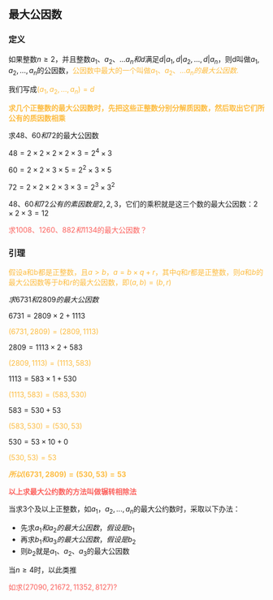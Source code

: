 ## 最大公因数

### 定义

如果整数$n\geq2$，并且整数$a_1、a_2、...a_n和d$满足$d|a_1,d|a_2,...,d|a_n$，则d叫做$a_1,a_2,...,a_n$的公因数，<font color="#FDBC40">公因数中最大的一个叫做$a_1、a_2、...a_n的最大公因数.$</font>

我们写成<font color="#FDBC40">$(a_1,a_2,...,a_n)=d$</font>

<font color="#FDBC40">**求几个正整数的最大公因数时，先把这些正整数分别分解质因数，然后取出它们所公有的质因数相乘**</font>

求$48、60和72$的最大公因数

$48 = 2 \times 2 \times 2 \times 2 \times 3 = 2^4 \times 3$​

$60 = 2 \times 2 \times 3 \times 5 = 2^2 \times 3 \times 5$​

$72 = 2 \times 2 \times 2 \times 3 \times 3 = 2^3 \times 3^2$

$48、60和72公有的素因数是2,2,3$，它们的乘积就是这三个数的最大公因数：$2\times 2 \times 3 = 12$

<font color="#FC605C">求$1008、1260、882和1134$的最大公因数？</font>



### 引理

<font color="#FDBC40">假设a和b都是正整数，且$a\gt b$，$a = b\times q + r$，其中$q$和$r$都是正整数，则$a$和$b$的最大公因数等于$b$和$r$的最大公因数，即$(a,b)=(b,r)$</font>

$求6731和2809的最大公因数$

$6731=2809\times 2 + 1113$

<font color="#FDBC40">$(6731,2809) = (2809,1113)$</font>

$2809 = 1113\times 2 + 583$

<font color="#FDBC40">$(2809,1113) = (1113,583)$</font>

$1113 = 583 \times 1 + 530$

<font color="#FDBC40">$(1113,583) = (583,530)$</font>

$583=530+53$

<font color="#FDBC40">$(583,530)=(530, 53)$​</font>

$530=53\times 10 + 0$

<font color="#FDBC40">$(530, 53)=53$</font>

<font color="#FDBC40">**$所以(6731,2809)=(530, 53)=53$**</font>

<font color="#FC605C">**以上求最大公约数的方法叫做辗转相除法**</font>

当求3个及以上正整数，如$a_1，a_2,...,a_n$的最大公约数时，采取以下办法：

* 先求$a_1和a_2的最大公因数，假设是b_1$
* 再求$b_1和a_3的最大公因数，假设是b_2$
* 则$b_2$就是$a_1、a_2、a_3$的最大公因数

当$n\geq 4$时，以此类推

<font color="#FC605C">如求$(27090,21672,11352,8127)?$</font>



